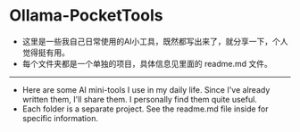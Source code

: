 # Ollama-PocketTools

- 这里是一些我自己日常使用的AI小工具，既然都写出来了，就分享一下，个人觉得挺有用。
- 每个文件夹都是一个单独的项目，具体信息见里面的 readme.md 文件。

---

- Here are some AI mini-tools I use in my daily life. Since I've already written them, I'll share them. I personally find them quite useful.
- Each folder is a separate project. See the readme.md file inside for specific information.
